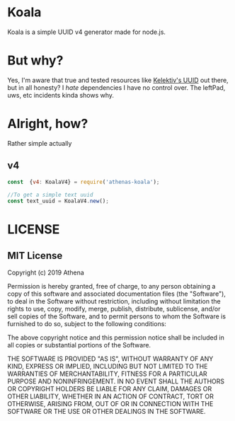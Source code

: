 # Koala
Koala is a simple UUID v4 generator made for node.js.

# But why?
Yes, I'm aware that true and tested resources like [Kelektiv's UUID](https://github.com/kelektiv/node-uuid) out there, but in all honesty?
I _hate_ dependencies I have no control over. The leftPad, uws, etc incidents kinda shows why.

# Alright, how?

Rather simple actually

## v4

```javascript
const  {v4: KoalaV4} = require('athenas-koala');

//To get a simple text uuid
const text_uuid = KoalaV4.new();
```

# LICENSE

## MIT License

Copyright (c) 2019 Athena

Permission is hereby granted, free of charge, to any person obtaining a copy
of this software and associated documentation files (the "Software"), to deal
in the Software without restriction, including without limitation the rights
to use, copy, modify, merge, publish, distribute, sublicense, and/or sell
copies of the Software, and to permit persons to whom the Software is
furnished to do so, subject to the following conditions:

The above copyright notice and this permission notice shall be included in all
copies or substantial portions of the Software.

THE SOFTWARE IS PROVIDED "AS IS", WITHOUT WARRANTY OF ANY KIND, EXPRESS OR
IMPLIED, INCLUDING BUT NOT LIMITED TO THE WARRANTIES OF MERCHANTABILITY,
FITNESS FOR A PARTICULAR PURPOSE AND NONINFRINGEMENT. IN NO EVENT SHALL THE
AUTHORS OR COPYRIGHT HOLDERS BE LIABLE FOR ANY CLAIM, DAMAGES OR OTHER
LIABILITY, WHETHER IN AN ACTION OF CONTRACT, TORT OR OTHERWISE, ARISING FROM,
OUT OF OR IN CONNECTION WITH THE SOFTWARE OR THE USE OR OTHER DEALINGS IN THE
SOFTWARE.